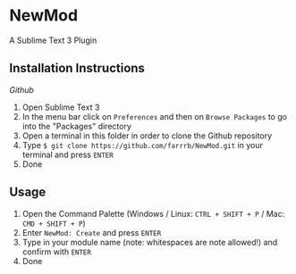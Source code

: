 NewMod
======

A Sublime Text 3 Plugin

Installation Instructions
-------------------------

*Github*

1. Open Sublime Text 3
2. In the menu bar click on `Preferences` and then on `Browse Packages` to go into the "Packages" directory
3. Open a terminal in this folder in order to clone the Github repository
4. Type `$ git clone https://github.com/farrrb/NewMod.git` in your terminal and press `ENTER`
5. Done


Usage
-----

1. Open the Command Palette (Windows / Linux: `CTRL + SHIFT + P` / Mac: `CMD + SHIFT + P`)
2. Enter `NewMod: Create` and press `ENTER`
3. Type in your module name (note: whitespaces are note allowed!) and confirm with `ENTER`
4. Done
